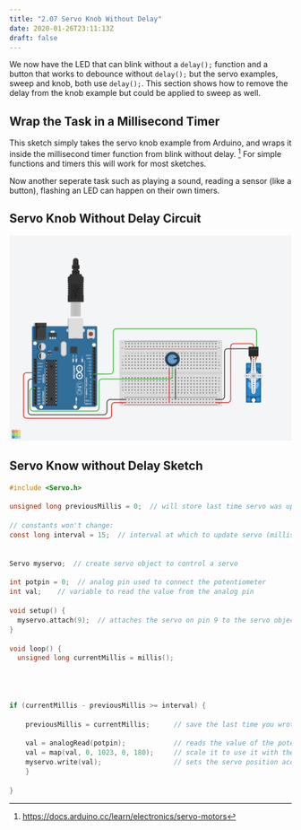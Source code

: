 ```yaml
---
title: "2.07 Servo Knob Without Delay"
date: 2020-01-26T23:11:13Z
draft: false
---
```


We now have the LED that can blink without a `delay();` function and a button that works to debounce without `delay();` but the servo examples, sweep and knob, both use `delay();`. This section shows how to remove the delay from the knob example but could be applied to sweep as well.

## Wrap the Task in a Millisecond Timer

This sketch simply takes the servo knob example from Arduino, and wraps it inside the millisecond timer function from blink without delay. [^1] For simple functions and timers this will work for most sketches.

Now another seperate task such as playing a sound, reading a sensor (like a button), flashing an LED can happen on their own timers.

## Servo Knob Without Delay Circuit

[![Servo Know without Delay Circuit](servo-knob-without-delay.png)](servo-knob-without-delay.png)

## Servo Know without Delay Sketch

```C
#include <Servo.h>

unsigned long previousMillis = 0;  // will store last time servo was updated

// constants won't change:
const long interval = 15;  // interval at which to update servo (milliseconds)


Servo myservo;  // create servo object to control a servo

int potpin = 0;  // analog pin used to connect the potentiometer
int val;    // variable to read the value from the analog pin

void setup() {
  myservo.attach(9);  // attaches the servo on pin 9 to the servo object
}

void loop() {
  unsigned long currentMillis = millis();




if (currentMillis - previousMillis >= interval) {

    previousMillis = currentMillis;      // save the last time you wrote to the servo

    val = analogRead(potpin);            // reads the value of the potentiometer (value between 0 and 1023)
    val = map(val, 0, 1023, 0, 180);     // scale it to use it with the servo (value between 0 and 180)
    myservo.write(val);                  // sets the servo position according to the scaled value
    }

}
```

[^1]: https://docs.arduino.cc/learn/electronics/servo-motors
